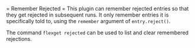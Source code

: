 = Remember Rejected =
This plugin can remember rejected entries so that they get rejected in subsequent runs. It only remember entries it is specifically told to, using the `remember` argument of `entry.reject()`.

The command `flexget rejected` can be used to list and clear remembered rejections.